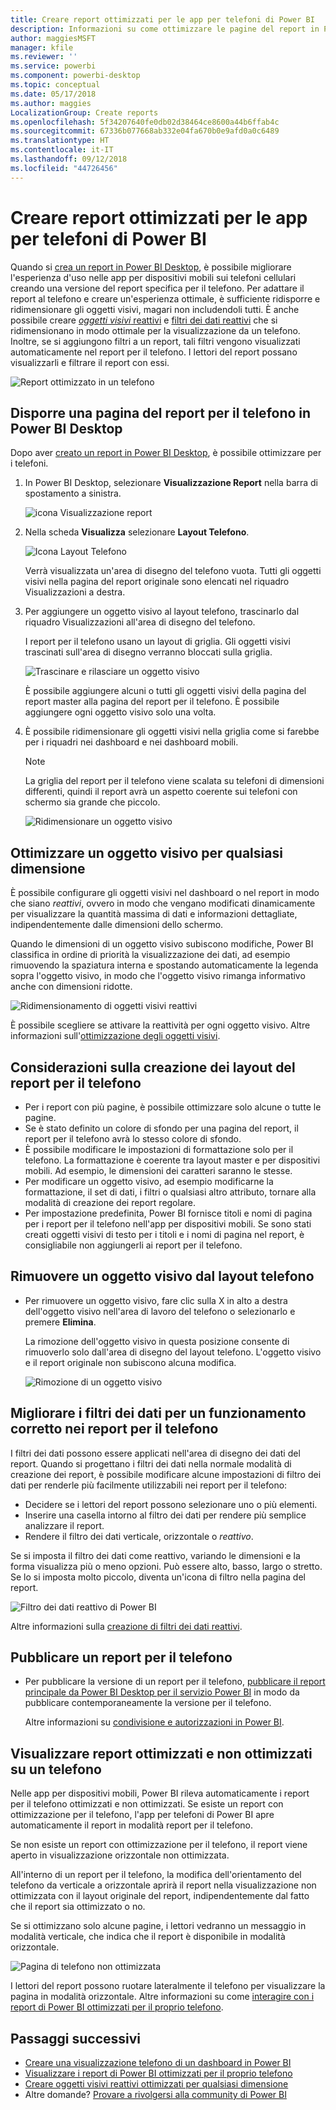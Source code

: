 ```yaml
---
title: Creare report ottimizzati per le app per telefoni di Power BI
description: Informazioni su come ottimizzare le pagine del report in Power BI Desktop per le app per telefoni di Power BI.
author: maggiesMSFT
manager: kfile
ms.reviewer: ''
ms.service: powerbi
ms.component: powerbi-desktop
ms.topic: conceptual
ms.date: 05/17/2018
ms.author: maggies
LocalizationGroup: Create reports
ms.openlocfilehash: 5f34207640fe0db02d38464ce8600a44b6ffab4c
ms.sourcegitcommit: 67336b077668ab332e04fa670b0e9afd0a0c6489
ms.translationtype: HT
ms.contentlocale: it-IT
ms.lasthandoff: 09/12/2018
ms.locfileid: "44726456"
---
```

# <a name="create-reports-optimized-for-the-power-bi-phone-apps"></a>Creare report ottimizzati per le app per telefoni di Power BI
Quando si [crea un report in Power BI Desktop](desktop-report-view.md), è possibile migliorare l'esperienza d'uso nelle app per dispositivi mobili sui telefoni cellulari creando una versione del report specifica per il telefono. Per adattare il report al telefono e creare un'esperienza ottimale, è sufficiente ridisporre e ridimensionare gli oggetti visivi, magari non includendoli tutti. È anche possibile creare [*oggetti visivi* reattivi](#optimize-a-visual-for-any-size) e [filtri dei dati reattivi](#enhance-slicers-to-to-work-well-in-phone-reports) che si ridimensionano in modo ottimale per la visualizzazione da un telefono. Inoltre, se si aggiungono filtri a un report, tali filtri vengono visualizzati automaticamente nel report per il telefono. I lettori del report possano visualizzarli e filtrare il report con essi.

![Report ottimizzato in un telefono](media/desktop-create-phone-report/desktop-create-phone-report-1.png)

## <a name="lay-out-a-report-page-for-the-phone-in-power-bi-desktop"></a>Disporre una pagina del report per il telefono in Power BI Desktop
Dopo aver [creato un report in Power BI Desktop](desktop-report-view.md), è possibile ottimizzare per i telefoni.

1. In Power BI Desktop, selezionare **Visualizzazione Report** nella barra di spostamento a sinistra.
   
    ![icona Visualizzazione report](media/desktop-create-phone-report/desktop-create-phone-report-2.png)
2. Nella scheda **Visualizza** selezionare **Layout Telefono**.  
   
    ![Icona Layout Telefono](media/desktop-create-phone-report/desktop-create-phone-report-3.png)
   
    Verrà visualizzata un'area di disegno del telefono vuota. Tutti gli oggetti visivi nella pagina del report originale sono elencati nel riquadro Visualizzazioni a destra.
3. Per aggiungere un oggetto visivo al layout telefono, trascinarlo dal riquadro Visualizzazioni all'area di disegno del telefono.
   
    I report per il telefono usano un layout di griglia. Gli oggetti visivi trascinati sull'area di disegno verranno bloccati sulla griglia.
   
    ![Trascinare e rilasciare un oggetto visivo](media/desktop-create-phone-report/desktop-create-phone-report-4.gif)
   
    È possibile aggiungere alcuni o tutti gli oggetti visivi della pagina del report master alla pagina del report per il telefono. È possibile aggiungere ogni oggetto visivo solo una volta.
4. È possibile ridimensionare gli oggetti visivi nella griglia come si farebbe per i riquadri nei dashboard e nei dashboard mobili.
   
   > [!NOTE]
   > La griglia del report per il telefono viene scalata su telefoni di dimensioni differenti, quindi il report avrà un aspetto coerente sui telefoni con schermo sia grande che piccolo.
   > 
   > 
   
   ![Ridimensionare un oggetto visivo](media/desktop-create-phone-report/desktop-create-phone-report-5.gif)

## <a name="optimize-a-visual-for-any-size"></a>Ottimizzare un oggetto visivo per qualsiasi dimensione
È possibile configurare gli oggetti visivi nel dashboard o nel report in modo che siano *reattivi*, ovvero in modo che vengano modificati dinamicamente per visualizzare la quantità massima di dati e informazioni dettagliate, indipendentemente dalle dimensioni dello schermo. 

Quando le dimensioni di un oggetto visivo subiscono modifiche, Power BI classifica in ordine di priorità la visualizzazione dei dati, ad esempio rimuovendo la spaziatura interna e spostando automaticamente la legenda sopra l'oggetto visivo, in modo che l'oggetto visivo rimanga informativo anche con dimensioni ridotte.

![Ridimensionamento di oggetti visivi reattivi](media/desktop-create-phone-report/desktop-create-phone-report-6.gif)

È possibile scegliere se attivare la reattività per ogni oggetto visivo. Altre informazioni sull'[ottimizzazione degli oggetti visivi](visuals/desktop-create-responsive-visuals.md).

## <a name="considerations-when-creating-phone-report-layouts"></a>Considerazioni sulla creazione dei layout del report per il telefono
* Per i report con più pagine, è possibile ottimizzare solo alcune o tutte le pagine. 
* Se è stato definito un colore di sfondo per una pagina del report, il report per il telefono avrà lo stesso colore di sfondo.
* È possibile modificare le impostazioni di formattazione solo per il telefono. La formattazione è coerente tra layout master e per dispositivi mobili. Ad esempio, le dimensioni dei caratteri saranno le stesse.
* Per modificare un oggetto visivo, ad esempio modificarne la formattazione, il set di dati, i filtri o qualsiasi altro attributo, tornare alla modalità di creazione dei report regolare.
* Per impostazione predefinita, Power BI fornisce titoli e nomi di pagina per i report per il telefono nell'app per dispositivi mobili. Se sono stati creati oggetti visivi di testo per i titoli e i nomi di pagina nel report, è consigliabile non aggiungerli ai report per il telefono.     

## <a name="remove-a-visual-from-the-phone-layout"></a>Rimuovere un oggetto visivo dal layout telefono
* Per rimuovere un oggetto visivo, fare clic sulla X in alto a destra dell'oggetto visivo nell'area di lavoro del telefono o selezionarlo e premere **Elimina**.
  
   La rimozione dell'oggetto visivo in questa posizione consente di rimuoverlo solo dall'area di disegno del layout telefono. L'oggetto visivo e il report originale non subiscono alcuna modifica.
  
   ![Rimozione di un oggetto visivo](media/desktop-create-phone-report/desktop-create-phone-report-7.gif)

## <a name="enhance-slicers-to-work-well-in-phone-reports"></a>Migliorare i filtri dei dati per un funzionamento corretto nei report per il telefono
I filtri dei dati possono essere applicati nell'area di disegno dei dati del report. Quando si progettano i filtri dei dati nella normale modalità di creazione dei report, è possibile modificare alcune impostazioni di filtro dei dati per renderle più facilmente utilizzabili nei report per il telefono:

* Decidere se i lettori del report possono selezionare uno o più elementi.
* Inserire una casella intorno al filtro dei dati per rendere più semplice analizzare il report.
* Rendere il filtro dei dati verticale, orizzontale o *reattivo*. 

Se si imposta il filtro dei dati come reattivo, variando le dimensioni e la forma visualizza più o meno opzioni. Può essere alto, basso, largo o stretto. Se lo si imposta molto piccolo, diventa un'icona di filtro nella pagina del report. 

![Filtro dei dati reattivo di Power BI](media/desktop-create-phone-report/desktop-create-phone-report-8.png)

Altre informazioni sulla [creazione di filtri dei dati reattivi](power-bi-slicer-filter-responsive.md).

## <a name="publish-a-phone-report"></a>Pubblicare un report per il telefono
* Per pubblicare la versione di un report per il telefono, [pubblicare il report principale da Power BI Desktop per il servizio Power BI](desktop-upload-desktop-files.md) in modo da pubblicare contemporaneamente la versione per il telefono.
  
    Altre informazioni su [condivisione e autorizzazioni in Power BI](service-how-to-collaborate-distribute-dashboards-reports.md).

## <a name="view-optimized-and-unoptimized-reports-on-a-phone"></a>Visualizzare report ottimizzati e non ottimizzati su un telefono
Nelle app per dispositivi mobili, Power BI rileva automaticamente i report per il telefono ottimizzati e non ottimizzati. Se esiste un report con ottimizzazione per il telefono, l'app per telefoni di Power BI apre automaticamente il report in modalità report per il telefono.

Se non esiste un report con ottimizzazione per il telefono, il report viene aperto in visualizzazione orizzontale non ottimizzata.  

All'interno di un report per il telefono, la modifica dell'orientamento del telefono da verticale a orizzontale aprirà il report nella visualizzazione non ottimizzata con il layout originale del report, indipendentemente dal fatto che il report sia ottimizzato o no.

Se si ottimizzano solo alcune pagine, i lettori vedranno un messaggio in modalità verticale, che indica che il report è disponibile in modalità orizzontale.

![Pagina di telefono non ottimizzata](media/desktop-create-phone-report/desktop-create-phone-report-9.png)

I lettori del report possono ruotare lateralmente il telefono per visualizzare la pagina in modalità orizzontale. Altre informazioni su come [interagire con i report di Power BI ottimizzati per il proprio telefono](consumer/mobile/mobile-apps-view-phone-report.md).

## <a name="next-steps"></a>Passaggi successivi
* [Creare una visualizzazione telefono di un dashboard in Power BI](service-create-dashboard-mobile-phone-view.md)
* [Visualizzare i report di Power BI ottimizzati per il proprio telefono](consumer/mobile/mobile-apps-view-phone-report.md)
* [Creare oggetti visivi reattivi ottimizzati per qualsiasi dimensione](visuals/desktop-create-responsive-visuals.md)
* Altre domande? [Provare a rivolgersi alla community di Power BI](http://community.powerbi.com/)

